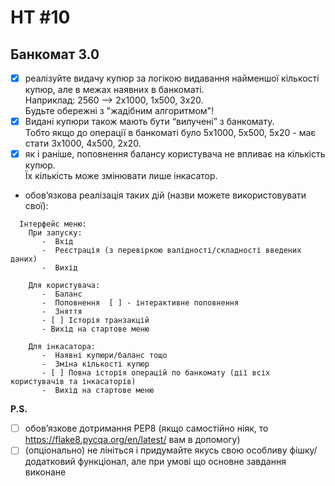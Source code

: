 # HT #10
## Банкомат 3.0
- [X] реалізуйте видачу купюр за логікою видавання найменшої кількості купюр, але в межах наявних в банкоматі.<br/> 
  Наприклад: 2560 --> 2х1000, 1х500, 3х20. <br/>Будьте обережні з "жадібним алгоритмом"!<br> 
- [X] Видані купюри також мають бути “вилучені” з банкомату.<br/> 
  Тобто якщо до операції в банкоматі було 5х1000, 5х500, 5х20 - має стати 3х1000, 4х500, 2х20.<br/>
- [X] як і раніше, поповнення балансу користувача не впливає на кількість купюр.<br/>Їх кількість може змінювати лише інкасатор.

- обов’язкова реалізація таких дій (назви можете використовувати свої):
```
  Інтерфейс меню:
    При запуску:
       -  Вхід
       -  Реєстрація (з перевіркою валідності/складності введених даних)
       -  Вихід

    Для користувача:
       -  Баланс
       -  Поповнення  [ ] - інтерактивне поповнення
       -  Зняття
       - [ ] Історія транзакцій
       - Вихід на стартове меню

    Для інкасатора:
       -  Наявні купюри/баланс тощо
       -  Зміна кількості купюр
       - [ ] Повна історія операцій по банкомату (дії всіх користувачів та інкасаторів)
       -  Вихід на стартове меню
  ```
**P.S.**
- [ ] обов’язкове дотримання РЕР8 (якщо самостійно ніяк, то https://flake8.pycqa.org/en/latest/ вам в допомогу)
- [ ] (опціонально) не лініться і придумайте якусь свою особливу фішку/додатковий функціонал, але при умові що основне завдання виконане
